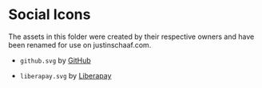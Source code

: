 # Social Icons

The assets in this folder were created by their respective owners and have been renamed for
use on justinschaaf.com.

- `github.svg` by [GitHub](https://github.com/logos)

- `liberapay.svg` by [Liberapay](https://github.com/liberapay/liberapay.com/blob/master/www/assets/liberapay/icon-v2_yellow-r.svg)
